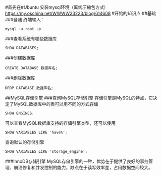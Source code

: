 #首先在#Ubuntu 安装mysql环境（离线压缩包方式)
<https://my.oschina.net/WWWW23223/blog/614608>
#开始的知识点
##基础
###登陆
终端输入：
```
mysql -u root -p
```
###查看系统有哪些数据库
```
SHOW DATABASES;
```
###创建数据库
```
CREATE DATABASE 数据库名;
```
###删除数据库
```
DROP DATABASE 数据库名;
```
##MySQL存储引擎
###查询MySQL存储引擎
存储引擎是MySQL的特点，它决定了MySQL数据库中的表可以用不同的方式存储
```
SHOW ENGINES;
```
可以查看MySQL数据库支持的存储引擎类型，还可以使用
```
SHOW VARIABLES LIKE 'have%';
```
查询默认的存储引擎
```
SHOW VARIABLES LIKE 'storage_engine';
```
###InnoDB存储引擎
MySQL存储引擎的一种，优势在于提供了良好的事务管理、崩溃修复和并发控制的能力，缺点在于读写效率差，占用数据空间较大。
